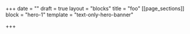 +++
date = ""
draft = true
layout = "blocks"
title = "foo"
[[page_sections]]
block = "hero-1"
template = "text-only-hero-banner"

+++

